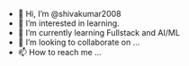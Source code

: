- 👋 Hi, I’m @shivakumar2008
- 👀 I’m interested in learning.
- 🌱 I’m currently learning Fullstack and AI/ML
- 💞️ I’m looking to collaborate on ...
- 📫 How to reach me ...

<!---
shivakumar2008/shivakumar2008 is a ✨ special ✨ repository because its `README.md` (this file) appears on your GitHub profile.
You can click the Preview link to take a look at your changes.
--->
